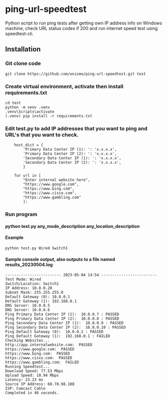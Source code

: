 # ping-url-speedtest
Python script to run ping tests after getting own IP address info on Windows machine, check URL status codes if 200 and run internet speed test using speedtest-cli.

## Installation

### Git clone code
```
git clone https://github.com/onismo/ping-url-speedtest.git test
```

### Create virtual environment, activate then install requirements.txt
```
cd test
python -m venv .venv
.venv\Scripts\activate
(.venv) pip install -r requirements.txt
```

### Edit test.py to add IP addresses that you want to ping and URL's that you want to check.
```
    host_dict = {
        'Primary Data Center IP (1): ': 'x.x.x.x',
        'Primary Data Center IP (2): ': 'x.x.x.x',
        'Secondary Data Center IP (1): ': 'x.x.x.x',
        'Secondary Data Center IP (2): ': 'x.x.x.x',
        }
        
    for url in [
        "Enter internal website here",
        "https://www.google.com",
        "https://www.bing.com",
        "https://www.cisco.com",
        "https://www.gambling.com"
        ]:
```

### Run program
#### python test.py any_mode_description any_location_description
#### Example
```
python test.py Wired Switch1
```
#### Sample console output, also outputs to a file named results_20230504.log
```
------------------------- 2023-05-04 14:54 -------------------------
Test Mode: Wired
Switch/Location: Switch1
IP Address: 10.0.0.20
Subnet Mask: 255.255.255.0
Default Gateway (0): 10.0.0.1
Default Gateway (1): 192.168.0.1
DNS Server: 10.0.0.5
DNS Server: 10.0.0.6
Ping Primary Data Center IP (1):  10.0.0.7 : PASSED
Ping Primary Data Center IP (2):  10.0.0.8 : PASSED
Ping Secondary Data Center IP (1):  10.0.0.9 : PASSED
Ping Secondary Data Center IP (2):  10.0.0.10 : PASSED
Ping Default Gateway (0):  10.0.0.1 : PASSED
Ping Default Gateway (1):  192.168.0.1 : FAILED
Checking Websites...
http://app.internalwebsite.com:  PASSED
https://www.google.com:  PASSED
https://www.bing.com:  PASSED
https://www.cisco.com:  PASSED
https://www.gambling.com:  FAILED
Running Speedtest...
Download Speed: 77.53 Mbps
Upload Speed: 10.94 Mbps
Latency: 23.23 ms
Source IP Address: 68.78.98.108
ISP: Comcast Cable
Completed in 46 seconds.
```
